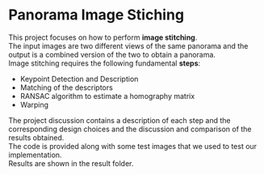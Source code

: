 # Panorama Image Stiching

This project focuses on how to perform __image stitching__.    
The input images are two different views of the same panorama and the output is a combined version of the two to obtain a panorama.  
Image stitching requires the following fundamental __steps__:   

* Keypoint Detection and Description
* Matching of the descriptors
* RANSAC algorithm to estimate a homography matrix
* Warping 

The project discussion contains a description of each step and the corresponding design choices and the discussion and comparison of the results obtained.  
The code is provided along with some test images that we used to test our implementation.    
Results are shown in the result folder.   
  
